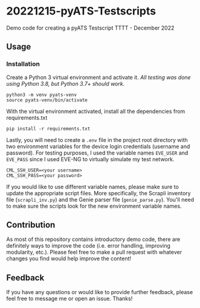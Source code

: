 # 20221215-pyATS-Testscripts
Demo code for creating a pyATS Testscript TTTT - December 2022

## Usage

### Installation

Create a Python 3 virtual environment and activate it.
_All testing was done using Python 3.8, but Python 3.7+ should work._

```
python3 -m venv pyats-venv
source pyats-venv/bin/activate
```

With the virtual environment activated, install all the dependencies from requirements.txt

```
pip install -r requirements.txt
```

Lastly, you will need to create a `.env` file in the project root directory with two environment variables for the device login credentials (username and password). For testing purposes, I used the variable names `EVE_USER` and `EVE_PASS` since I used EVE-NG to virtually simulate my test network.

```
CML_SSH_USER=<your username>
CML_SSH_PASS=<your password>
```

If you would like to use different variable names, please make sure to update the appropriate script files. More specifically, the Scrapli inventory file (`scrapli_inv.py`) and the Genie parser file (`genie_parse.py`). You'll need to make sure the scripts look for the new environment variable names.

## Contribution

As most of this repository contains introductory demo code, there are definitely ways to improve the code (i.e. error handling, improving modularity, etc.). Please feel free to make a pull request with whatever changes you find would help improve the content!

## Feedback

If you have any questions or would like to provide further feedback, please feel free to message me or open an issue. Thanks!